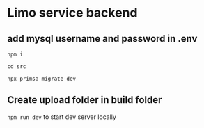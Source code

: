 # Limo service backend

## add mysql username and password in .env

`npm i`

`cd src`

`npx primsa migrate dev`

## Create upload folder in build folder

`npm run dev` to start dev server locally
